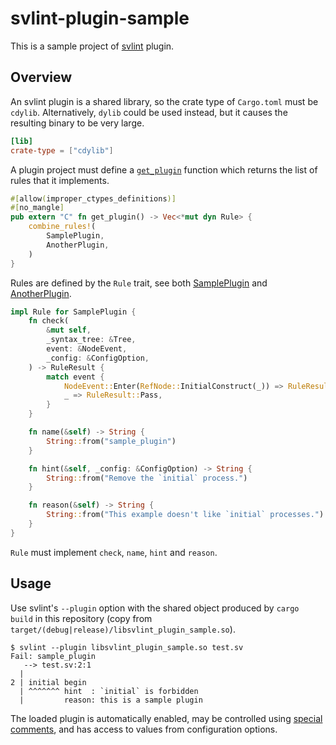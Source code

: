 # svlint-plugin-sample

This is a sample project of [svlint](https://github.com/dalance/svlint) plugin.


## Overview

An svlint plugin is a shared library, so the crate type of `Cargo.toml` must
be `cdylib`.
Alternatively, `dylib` could be used instead, but it causes the resulting
binary to be very large.

```toml
[lib]
crate-type = ["cdylib"]
```

A plugin project must define a
[`get_plugin`](https://github.com/dalance/svlint-plugin-sample/blob/master/src/lib.rs#L12)
function which returns the list of rules that it implements.

```rust
#[allow(improper_ctypes_definitions)]
#[no_mangle]
pub extern "C" fn get_plugin() -> Vec<*mut dyn Rule> {
    combine_rules!(
        SamplePlugin,
        AnotherPlugin,
    )
}
```

Rules are defined by the `Rule` trait, see both
[SamplePlugin](https://github.com/dalance/svlint-plugin-sample/blob/master/src/sample_plugin.rs)
and
[AnotherPlugin](https://github.com/dalance/svlint-plugin-sample/blob/master/src/another_plugin.rs).

```rust
impl Rule for SamplePlugin {
    fn check(
        &mut self,
        _syntax_tree: &Tree,
        event: &NodeEvent,
        _config: &ConfigOption,
    ) -> RuleResult {
        match event {
            NodeEvent::Enter(RefNode::InitialConstruct(_)) => RuleResult::Fail,
            _ => RuleResult::Pass,
        }
    }

    fn name(&self) -> String {
        String::from("sample_plugin")
    }

    fn hint(&self, _config: &ConfigOption) -> String {
        String::from("Remove the `initial` process.")
    }

    fn reason(&self) -> String {
        String::from("This example doesn't like `initial` processes.")
    }
}
```

`Rule` must implement `check`, `name`, `hint` and `reason`.


## Usage

Use svlint's `--plugin` option with the shared object produced by `cargo build`
in this repository (copy from
`target/(debug|release)/libsvlint_plugin_sample.so`).

```
$ svlint --plugin libsvlint_plugin_sample.so test.sv
Fail: sample_plugin
   --> test.sv:2:1
  |
2 | initial begin
  | ^^^^^^^ hint  : `initial` is forbidden
  |         reason: this is a sample plugin
```

The loaded plugin is automatically enabled, may be controlled using [special
comments](https://github.com/dalance/svlint/blob/master/MANUAL.md#textrules-and-syntaxrules-sections),
and has access to values from configuration options.
